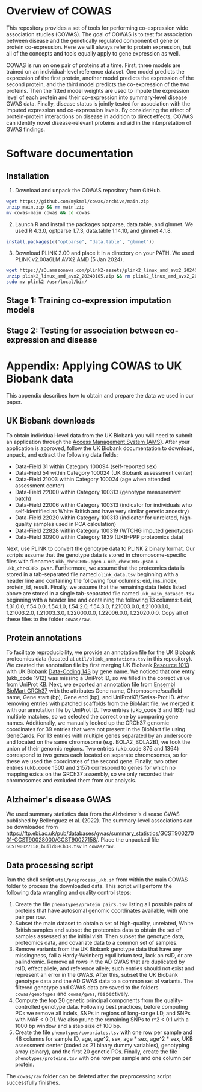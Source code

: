 # Overview of COWAS

This repository provides a set of tools for performing co-expression wide association studies (COWAS). The goal of COWAS is to test for association between disease and the genetically regulated component of gene or protein co-expression. Here we will always refer to protein expression, but all of the concepts and tools equally apply to gene expression as well.

COWAS is run on one pair of proteins at a time. First, three models are trained on an individual-level reference dataset. One model predicts the expression of the first protein, another model predicts the expression of the second protein, and the third model predicts the co-expression of the two proteins. Then the fitted model weights are used to impute the expression level of each protein and their co-expression into summary-level disease GWAS data. Finally, disease status is jointly tested for association with the imputed expression and co-expression levels. By considering the effect of protein-protein interactions on disease in addition to direct effects, COWAS can identify novel disease-relevant proteins and aid in the interpretation of GWAS findings.

# Software documentation

## Installation

1. Download and unpack the COWAS repository from GitHub.
```bash
wget https://github.com/mykmal/cowas/archive/main.zip
unzip main.zip && rm main.zip
mv cowas-main cowas && cd cowas
```
2. Launch R and install the packages optparse, data.table, and glmnet. We used R 4.3.0, optparse 1.7.3, data.table 1.14.10, and glmnet 4.1.8.
```R
install.packages(c("optparse", "data.table", "glmnet"))
```
3. Download PLINK 2.00 and place it in a directory on your PATH. We used PLINK v2.00a6LM AVX2 AMD (5 Jan 2024).
```bash
wget https://s3.amazonaws.com/plink2-assets/plink2_linux_amd_avx2_20240105.zip
unzip plink2_linux_amd_avx2_20240105.zip && rm plink2_linux_amd_avx2_20240105.zip
sudo mv plink2 /usr/local/bin/
```

## Stage 1: Training co-expression imputation models

## Stage 2: Testing for association between co-expression and disease

# Appendix: Applying COWAS to UK Biobank data

This appendix describes how to obtain and prepare the data we used in our paper.

## UK Biobank downloads

To obtain individual-level data from the UK Biobank you will need to submit an application through the [Access Management System (AMS)](https://www.ukbiobank.ac.uk/enable-your-research/apply-for-access). After your application is approved, follow the UK Biobank documentation to download, unpack, and extract the following data fields:

* Data-Field 31 within Category 100094 (self-reported sex)
* Data-Field 54 within Category 100024 (UK Biobank assessment center)
* Data-Field 21003 within Category 100024 (age when attended assessment center)
* Data-Field 22000 within Category 100313 (genotype measurement batch)
* Data-Field 22006 within Category 100313 (indicator for individuals who self-identified as White British and have very similar genetic ancestry)
* Data-Field 22020 within Category 100313 (indicator for unrelated, high-quality samples used in PCA calculation)
* Data-Field 22828 within Category 100319 (WTCHG imputed genotypes)
* Data-Field 30900 within Category 1839 (UKB-PPP proteomics data)

Next, use PLINK to convert the genotype data to PLINK 2 binary format. Our scripts assume that the genotype data is stored in chromosome-specific files with filenames `ukb_chr<CHR>.pgen` + `ukb_chr<CHR>.psam` + `ukb_chr<CHR>.pvar`. Furthermore, we assume that the proteomics data is stored in a tab-separated file named `olink_data.tsv` beginning with a header line and containing the following four columns: eid, ins_index, protein_id, result. Finally, we assume that the remaining data fields listed above are stored in a single tab-separated file named `ukb_main_dataset.tsv` beginning with a header line and containing the following 13 columns: f.eid, f.31.0.0, f.54.0.0, f.54.1.0, f.54.2.0, f.54.3.0, f.21003.0.0, f.21003.1.0, f.21003.2.0, f.21003.3.0, f.22000.0.0, f.22006.0.0, f.22020.0.0. Copy all of these files to the folder `cowas/raw`.

## Protein annotations

To facilitate reproducibility, we provide an annotation file for the UK Biobank proteomics data (located at `util/olink_annotations.tsv` in this repository). We created the annotation file by first merging UK Biobank [Resource 1013](https://biobank.ndph.ox.ac.uk/showcase/refer.cgi?id=1013) with UK Biobank [Data-Coding 143](https://biobank.ndph.ox.ac.uk/showcase/coding.cgi?id=143) by gene name. We noticed that one entry (ukb_code 1912) was missing a UniProt ID, so we filled in the correct value from UniProt KB. Next, we exported an annotation file from [Ensembl BioMart GRCh37](https://grch37.ensembl.org/biomart/martview) with the attributes Gene name, Chromosome/scaffold name, Gene start (bp), Gene end (bp), and UniProtKB/Swiss-Prot ID. After removing entries with patched scaffolds from the BioMart file, we merged it with our annotation file by UniProt ID. Two entries (ukb_code 3 and 163) had multiple matches, so we selected the correct one by comparing gene names. Additionally, we manually looked up the GRCh37 genomic coordinates for 39 entries that were not present in the BioMart file using GeneCards. For 13 entries with multiple genes separated by an underscore and located on the same chromosome (e.g. BOLA2_BOLA2B), we took the union of their genomic regions. Two entries (ukb_code 876 and 1364) correspond to two genes each located on separate chromosomes, so for these we used the coordinates of the second gene. Finally, two other entries (ukb_code 1500 and 2157) correspond to genes for which no mapping exists on the GRCh37 assembly, so we only recorded their chromosomes and excluded them from our analysis.

## Alzheimer's disease GWAS

We used summary statistics data from the Alzheimer's disease GWAS published by Bellenguez et al. (2022). The summary-level associations can be downloaded from <https://ftp.ebi.ac.uk/pub/databases/gwas/summary_statistics/GCST90027001-GCST90028000/GCST90027158/>. Place the unpacked file `GCST90027158_buildGRCh38.tsv` in `cowas/raw`.

## Data processing script

Run the shell script `util/preprocess_ukb.sh` from within the main COWAS folder to process the downloaded data. This script will perform the following data wrangling and quality control steps:

1. Create the file `phenotypes/protein_pairs.tsv` listing all possible pairs of proteins that have autosomal genomic coordinates available, with one pair per row.
2. Subset the main dataset to obtain a set of high-quality, unrelated, White British samples and subset the proteomics data to obtain the set of samples assessed at the initial visit. Then subset the genotype data, proteomics data, and covariate data to a common set of samples.
3. Remove variants from the UK Biobank genotype data that have any missingness, fail a Hardy-Weinberg equilibrium test, lack an rsID, or are palindromic. Remove all rows in the AD GWAS that are duplicated by rsID, effect allele, and reference allele; such entries should not exist and represent an error in the GWAS. After this, subset the UK Biobank genotype data and the AD GWAS data to a common set of variants. The filtered genotype and GWAS data are saved to the folders `cowas/genotypes` and `cowas/gwas`, respectively.
4. Compute the top 20 genetic principal components from the quality-controlled genotype data. Following best practices, before computing PCs we remove all indels, SNPs in regions of long-range LD, and SNPs with MAF < 0.01. We also prune the remaining SNPs to r^2 < 0.1 with a 1000 bp window and a step size of 100 bp.
5. Create the file `phenotypes/covariates.tsv` with one row per sample and 48 columns for sample ID, age, age^2, sex, age * sex, age^2 * sex, UKB assessment center (coded as 21 binary dummy variables), genotyping array (binary), and the first 20 genetic PCs. Finally, create the file `phenotypes/proteins.tsv` with one row per sample and one column per protein.

The `cowas/raw` folder can be deleted after the preprocessing script successfully finishes.

